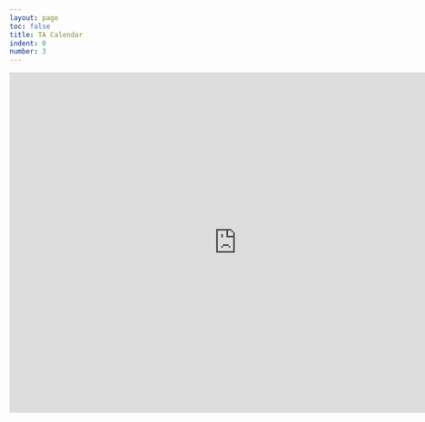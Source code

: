 ```yaml
---
layout: page
toc: false
title: TA Calendar
indent: 0
number: 3
---
```


<iframe src="https://calendar.google.com/calendar/embed?src=5m7qghpbnpfem2q35m2atjem8g%40group.calendar.google.com&ctz=America%2FDenver" style="border: 0" width="800" height="600" frameborder="0" scrolling="no"></iframe>